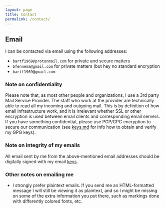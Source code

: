 ```yaml
---
layout: page
title: Contact
permalink: /contact/
---
```


## Email

I can be contacted via email using the following addresses:

* `bartf1969@protonmail.com` for private and secure matters
* `bfennema@gmail.com` for private matters (but hey no standard encryption
* `bartf1969@gmail.com`


### Note on confidentiality

Please note that, as most other people and organizations, I use a 3rd party Mail
Service Provider. The staff who work at the provider are technically able to
read all my incoming and outgoing mail. This is by definition of how email
infrastructure work, and it is irrelevant whether SSL or other encryption is
used between email clients and corresponding email servers. If you have
something confidential, please use PGP/GPG encryption to secure our
communication (see [keys.md](/keys/) for info how to obtain and verify my GPG
keys).

### Note on integrity of my emails

All email sent by me from the above-mentioned email addresses should be
digitally signed with my email [keys](/keys/).

### Other notes on emailing me

* I strongly prefer plaintext emails. If you send me an HTML-formatted message I
will still be viewing it as plaintext, and so I might be missing on some of the
extra information you put there, such as markings done with differently colored
fonts, etc.


